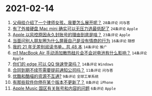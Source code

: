 # 2021-02-14

1. [父母给介绍了一个律师女孩，我要怎么展开呢？](https://www.v2ex.com/t/753263) `28条评论` `问与答`
1. [有了外接硬盘 Mac mini 确实可以无压力选最低配了](https://www.v2ex.com/t/753250) `24条评论` `Apple`
1. [Apple 以风控原因永久封账号的理由到底是啥？](https://www.v2ex.com/t/753265) `23条评论` `Apple`
1. [当面问别人朋友圈为什么屏蔽自己是没有情商的行为](https://www.v2ex.com/t/753261) `16条评论` `随想`
1. [我的 21 年无差别阅读书单，共 48 本](https://www.v2ex.com/t/753268) `14条评论` `推广`
1. [m1 MacBook Air 手动添加散热硅片会不会对电池有什么影响？](https://www.v2ex.com/t/753247) `14条评论` `Apple`
1. [你们的 edge 可以 QQ 快速登录吗？](https://www.v2ex.com/t/753246) `14条评论` `Windows`
1. [合同到期不续签需要提前通知公司吗？](https://www.v2ex.com/t/753259) `11条评论` `问与答`
1. [优酷和酷喵的资源不互通?](https://www.v2ex.com/t/753258) `9条评论` `全球工单系统`
1. [有那些软件你停在某个版本不更新了？](https://www.v2ex.com/t/753273) `8条评论` `iPhone`
1. [Apple Music 国区有关账号和内容的问题](https://www.v2ex.com/t/753252) `6条评论` `Apple`
